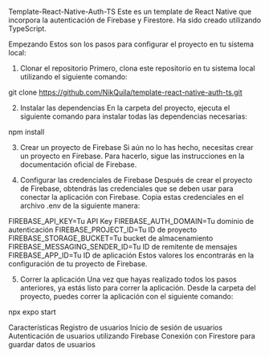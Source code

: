 Template-React-Native-Auth-TS
Este es un template de React Native que incorpora la autenticación de Firebase y Firestore. Ha sido creado utilizando TypeScript.

Empezando
Estos son los pasos para configurar el proyecto en tu sistema local:

1. Clonar el repositorio
   Primero, clona este repositorio en tu sistema local utilizando el siguiente comando:

git clone https://github.com/NikQuila/template-react-native-auth-ts.git

2. Instalar las dependencias
   En la carpeta del proyecto, ejecuta el siguiente comando para instalar todas las dependencias necesarias:

npm install

3. Crear un proyecto de Firebase
   Si aún no lo has hecho, necesitas crear un proyecto en Firebase. Para hacerlo, sigue las instrucciones en la documentación oficial de Firebase.

4. Configurar las credenciales de Firebase
   Después de crear el proyecto de Firebase, obtendrás las credenciales que se deben usar para conectar la aplicación con Firebase. Copia estas credenciales en el archivo .env de la siguiente manera:

FIREBASE_API_KEY=Tu API Key
FIREBASE_AUTH_DOMAIN=Tu dominio de autenticación
FIREBASE_PROJECT_ID=Tu ID de proyecto
FIREBASE_STORAGE_BUCKET=Tu bucket de almacenamiento
FIREBASE_MESSAGING_SENDER_ID=Tu ID de remitente de mensajes
FIREBASE_APP_ID=Tu ID de aplicación
Estos valores los encontrarás en la configuración de tu proyecto de Firebase.

5. Correr la aplicación
   Una vez que hayas realizado todos los pasos anteriores, ya estás listo para correr la aplicación. Desde la carpeta del proyecto, puedes correr la aplicación con el siguiente comando:

npx expo start

Características
Registro de usuarios
Inicio de sesión de usuarios
Autenticación de usuarios utilizando Firebase
Conexión con Firestore para guardar datos de usuarios

